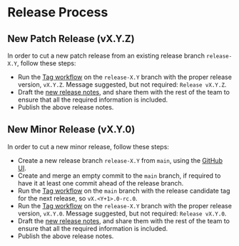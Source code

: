 # Release Process

## New Patch Release (vX.Y.Z)

In order to cut a new patch release from an existing release branch `release-X.Y`, follow these steps:

- Run the [Tag workflow][tag-workflow] on the `release-X.Y` branch with the proper release version, `vX.Y.Z`. Message suggested, but not required: `Release vX.Y.Z`.
- Draft the [new release notes], and share them with the rest of the team to ensure that all the required information is included.
- Publish the above release notes.

## New Minor Release (vX.Y.0)

In order to cut a new minor release, follow these steps:

- Create a new release branch `release-X.Y` from `main`, using the [GitHub UI][create-branch].
- Create and merge an empty commit to the `main` branch, if required to have it at least one commit ahead of the release branch.
- Run the [Tag workflow][tag-workflow] on the `main` branch with the release candidate tag for the next release, so `vX.<Y+1>.0-rc.0`.
- Run the [Tag workflow][tag-workflow] on the `release-X.Y` branch with the proper release version, `vX.Y.0`. Message suggested, but not required: `Release vX.Y.0`.
- Draft the [new release notes], and share them with the rest of the team to ensure that all the required information is included.
- Publish the above release notes.

<!-- Named Links -->
[create-branch]: https://help.github.com/en/github/collaborating-with-issues-and-pull-requests/creating-and-deleting-branches-within-your-repository
[new release notes]: https://github.com/crossplane/crossplane-runtime/releases/new
[tag-workflow]: https://github.com/crossplane/crossplane-runtime/actions/workflows/tag.yml
